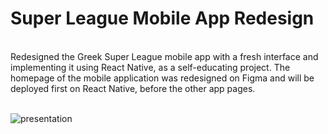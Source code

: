# Super League Mobile App Redesign
<br>
Redesigned the Greek Super League mobile app with a fresh interface and implementing it using React Native, as a self-educating project. The homepage of the mobile application was redesigned on Figma and will be deployed first on React Native, before the other app pages.
<br>
<br>

![presentation](https://github.com/stavroskostopoulos/stoiximanSLGR/assets/77120544/8eb69c43-4dab-4849-aece-7a0c0dfbedff)
